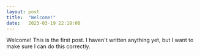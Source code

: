 ```yaml
---
layout: post
title:  "Welcome!"
date:   2023-03-19 22:18:00
---
```


Welcome! This is the first post. I haven't written anything yet, but I want to make sure I can do this correctly. 